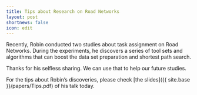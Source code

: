 ```yaml
---
title: Tips about Research on Road Networks
layout: post
shortnews: false
icon: edit
---
```


Recently, Robin conducted two studies about task assignment on Road Networks. During the experiments, he discovers a series of tool sets and algorithms that can boost the data set preparation and shortest path search.

Thanks for his selfless sharing. We can use that to help our future studies.

For the tips about Robin’s discoveries, please check [the slides]({{ site.base }}/papers/Tips.pdf) of his talk today.